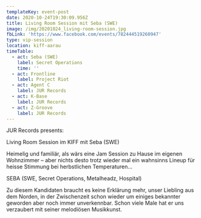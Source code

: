 ```yaml
---
templateKey: event-post
date: 2020-10-24T19:30:09.956Z
title: Living Room Session mit Seba (SWE)
image: /img/20201024_living-room-session.jpg
fbLink: 'https://www.facebook.com/events/782444519260947'
type: vip-session
location: kiff-aarau
timeTable:
  - act: Seba (SWE)
    label: Secret Operations
    time: ''
  - act: Frontline
    label: Project Riot
  - act: Agent C
    label: JUR Records
  - act: K-Base
    label: JUR Records
  - act: Z-Groove
    label: JUR Records
---
```

JUR Records presents:

Living Room Session im KIFF mit Seba (SWE)

Heimelig und familiär, als wärs eine Jam Session zu Hause im eigenen Wohnzimmer – aber nichts desto trotz wieder mal ein wahnsinns Lineup für heisse Stimmung bei herbstlichen Temperaturen...

SEBA (SWE, Secret Operations, Metalheadz, Hospital) 

Zu diesem Kandidaten braucht es keine Erklärung mehr, unser Liebling aus dem Norden, in der Zwischenzeit schon wieder um einiges bekannter geworden aber noch immer unverkennbar. Schon viele Male hat er uns verzaubert mit seiner melodiösen Musikkunst.
